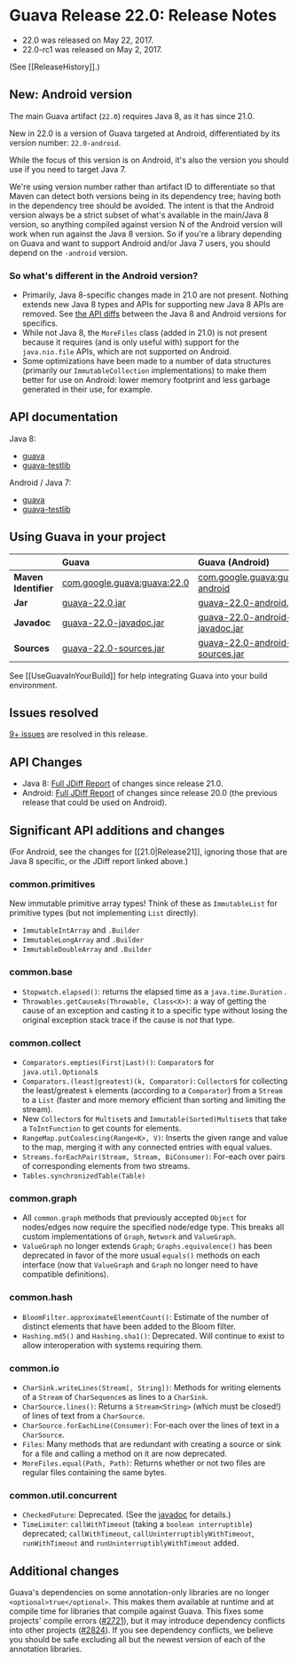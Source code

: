 # Guava Release 22.0: Release Notes

  * 22.0 was released on May 22, 2017.
  * 22.0-rc1 was released on May 2, 2017.

(See [[ReleaseHistory]].)

## New: Android version

The main Guava artifact (`22.0`) requires Java 8, as it has since 21.0.

New in 22.0 is a version of Guava targeted at Android, differentiated by its version number: `22.0-android`.

While the focus of this version is on Android, it's also the version you should use if you need to target Java 7.

We're using version number rather than artifact ID to differentiate so that Maven can detect both versions being in its dependency tree; having both in the dependency tree should be avoided. The intent is that the Android version always be a strict subset of what's available in the main/Java 8 version, so anything compiled against version N of the Android version will work when run against the Java 8 version. So if you're a library depending on Guava and want to support Android and/or Java 7 users, you should depend on the `-android` version.

### So what's different in the Android version?

- Primarily, Java 8-specific changes made in 21.0 are not present. Nothing extends new Java 8 types and APIs for supporting new Java 8 APIs are removed. See [the API diffs](http://google.github.io/guava/releases/22.0-android/api/androiddiffs/) between the Java 8 and Android versions for specifics.
- While not Java 8, the `MoreFiles` class (added in 21.0) is not present because it requires (and is only useful with) support for the `java.nio.file` APIs, which are not supported on Android.
- Some optimizations have been made to a number of data structures (primarily our `ImmutableCollection` implementations) to make them better for use on Android: lower memory footprint and less garbage generated in their use, for example.

## API documentation

Java 8:

  * [guava](http://google.github.io/guava/releases/22.0/api/docs/)
  * [guava-testlib](http://www.javadoc.io/doc/com.google.guava/guava-testlib/22.0)

Android / Java 7:

  * [guava](http://google.github.io/guava/releases/22.0-android/api/docs/)
  * [guava-testlib](http://www.javadoc.io/doc/com.google.guava/guava-testlib/22.0-android)

## Using Guava in your project

|                      | **Guava**                     | **Guava (Android)**                   | **Guava (GWT)**                   |
|:---------------------|:------------------------------|:--------------------------------------|:----------------------------------|
| **Maven Identifier** | [com.google.guava:guava:22.0] | [com.google.guava:guava:22.0-android] | [com.google.guava:guava-gwt:22.0] |
| **Jar**              | [guava-22.0.jar]              | [guava-22.0-android.jar]              | [guava-gwt-22.0.jar]              |
| **Javadoc**          | [guava-22.0-javadoc.jar]      | [guava-22.0-android-javadoc.jar]      | [guava-gwt-22.0-javadoc.jar]      |
| **Sources**          | [guava-22.0-sources.jar]      | [guava-22.0-android-sources.jar]      | [guava-gwt-22.0-sources.jar]      |

See [[UseGuavaInYourBuild]] for help integrating Guava into your build environment.

[com.google.guava:guava:22.0]: http://search.maven.org/#artifactdetails%7Ccom.google.guava%7Cguava%7C22.0%7Cbundle
[com.google.guava:guava:22.0-android]: http://search.maven.org/#artifactdetails%7Ccom.google.guava%7Cguava%7C22.0-android%7Cbundle
[com.google.guava:guava-gwt:22.0]: http://search.maven.org/#artifactdetails%7Ccom.google.guava%7Cguava-gwt%7C22.0%7Cbundle
[guava-22.0.jar]: http://search.maven.org/remotecontent?filepath=com/google/guava/guava/22.0/guava-22.0.jar
[guava-22.0-android.jar]: http://search.maven.org/remotecontent?filepath=com/google/guava/guava/22.0-android/guava-22.0-android.jar
[guava-gwt-22.0.jar]: http://search.maven.org/remotecontent?filepath=com/google/guava/guava-gwt/22.0/guava-gwt-22.0.jar
[guava-22.0-javadoc.jar]: http://search.maven.org/remotecontent?filepath=com/google/guava/guava/22.0/guava-22.0-javadoc.jar
[guava-22.0-android-javadoc.jar]: http://search.maven.org/remotecontent?filepath=com/google/guava/guava/22.0-android/guava-22.0-android-javadoc.jar
[guava-gwt-22.0-javadoc.jar]: http://search.maven.org/remotecontent?filepath=com/google/guava/guava-gwt/22.0/guava-gwt-22.0-javadoc.jar
[guava-22.0-sources.jar]: http://search.maven.org/remotecontent?filepath=com/google/guava/guava/22.0/guava-22.0-sources.jar
[guava-22.0-android-sources.jar]: http://search.maven.org/remotecontent?filepath=com/google/guava/guava/22.0-android/guava-22.0-android-sources.jar
[guava-gwt-22.0-sources.jar]: http://search.maven.org/remotecontent?filepath=com/google/guava/guava-gwt/22.0/guava-gwt-22.0-sources.jar

## Issues resolved

[9+ issues](https://github.com/google/guava/issues?q=milestone%3A22.0+is%3Aclosed) are resolved in this release.

## API Changes

- Java 8: [Full JDiff Report](http://google.github.io/guava/releases/22.0/api/diffs/) of changes since release 21.0.
- Android: [Full JDiff Report](http://google.github.io/guava/releases/22.0-android/api/diffs/) of changes since release 20.0 (the previous release that could be used on Android).

## Significant API additions and changes

(For Android, see the changes for [[21.0|Release21]], ignoring those that are Java 8 specific, or the JDiff report linked above.)

### common.primitives

New immutable primitive array types! Think of these as `ImmutableList` for primitive types (but not implementing `List` directly).

- `ImmutableIntArray` and `.Builder`
- `ImmutableLongArray` and `.Builder`
- `ImmutableDoubleArray` and `.Builder`

### common.base

- `Stopwatch.elapsed()`: returns the elapsed time as a `java.time.Duration` .
- `Throwables.getCauseAs(Throwable, Class<X>)`: a way of getting the cause of an exception and casting it to a specific type without losing the original exception stack trace if the cause is _not_ that type.

### common.collect

- `Comparators.empties(First|Last)()`: `Comparator`s for `java.util.Optional`s
- `Comparators.(least|greatest)(k, Comparator)`: `Collector`s for collecting the least/greatest `k` elements (according to a `Comparator`) from a `Stream` to a `List` (faster and more memory efficient than sorting and limiting the stream).
- New `Collector`s for `Multiset`s and `Immutable(Sorted)Multiset`s that take a `ToIntFunction` to get counts for elements.
- `RangeMap.putCoalescing(Range<K>, V)`: Inserts the given range and value to the map, merging it with any connected entries with equal values.
- `Streams.forEachPair(Stream, Stream, BiConsumer)`: For-each over pairs of corresponding elements from two streams.
- `Tables.synchronizedTable(Table)`

### common.graph

- All `common.graph` methods that previously accepted `Object` for nodes/edges now require the specified node/edge type. This breaks all custom implementations of `Graph`, `Network` and `ValueGraph`.
- `ValueGraph` no longer extends `Graph`; `Graphs.equivalence()` has been deprecated in favor of the more usual `equals()` methods on each interface (now that `ValueGraph` and `Graph` no longer need to have compatible definitions).

### common.hash

- `BloomFilter.approximateElementCount()`: Estimate of the number of distinct elements that have been added to the Bloom filter.
- `Hashing.md5()` and `Hashing.sha1()`: Deprecated. Will continue to exist to allow interoperation with systems requiring them.

### common.io

- `CharSink.writeLines(Stream[, String])`: Methods for writing elements of a `Stream` of `CharSequence`s as lines to a `CharSink`.
- `CharSource.lines()`: Returns a `Stream<String>` (which must be closed!) of lines of text from a `CharSource`.
- `CharSource.forEachLine(Consumer)`: For-each over the lines of text in a `CharSource`.
- `Files`: Many methods that are redundant with creating a source or sink for a file and calling a method on it are now deprecated.
- `MoreFiles.equal(Path, Path)`: Returns whether or not two files are regular files containing the same bytes.

### common.util.concurrent

- `CheckedFuture`: Deprecated. (See the [javadoc](http://google.github.io/guava/releases/22.0-rc1/api/docs/com/google/common/util/concurrent/CheckedFuture.html) for details.)
- `TimeLimiter`: `callWithTimeout` (taking a `boolean interruptible`) deprecated; `callWithTimeout`, `callUninterruptiblyWithTimeout`, `runWithTimeout` and `runUninterruptiblyWithTimeout` added.

## Additional changes

Guava's dependencies on some annotation-only libraries are no longer `<optional>true</optional>`. This makes them available at runtime and at compile time for libraries that compile against Guava. This fixes some projects' compile errors ([#2721](https://github.com/google/guava/issues/2721)), but it may introduce dependency conflicts into other projects ([#2824](https://github.com/google/guava/issues/2824)). If you see dependency conflicts, we believe you should be safe excluding all but the newest version of each of the annotation libraries.